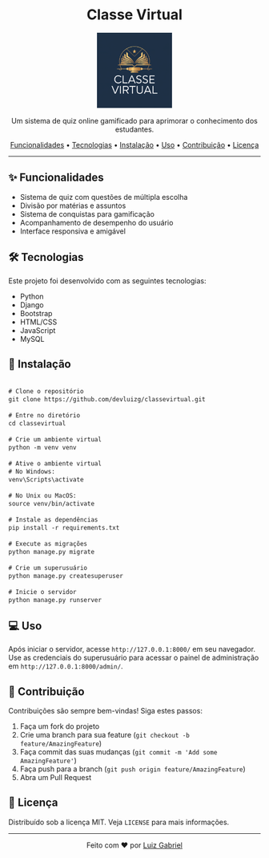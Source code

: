 <h1 align="center">Classe Virtual</h1>

<p align="center">
  <img src="data/logo1.png" alt="Logo Classe Virtual" width="150">
</p>

<p align="center">
  Um sistema de quiz online gamificado para aprimorar o conhecimento dos estudantes.
</p>

<p align="center">
  <a href="#funcionalidades">Funcionalidades</a> •
  <a href="#tecnologias">Tecnologias</a> •
  <a href="#instalação">Instalação</a> •
  <a href="#uso">Uso</a> •
  <a href="#contribuição">Contribuição</a> •
  <a href="#licença">Licença</a>
</p>

<hr>

<h2 id="funcionalidades">✨ Funcionalidades</h2>

<ul>
  <li>Sistema de quiz com questões de múltipla escolha</li>
  <li>Divisão por matérias e assuntos</li>
  <li>Sistema de conquistas para gamificação</li>
  <li>Acompanhamento de desempenho do usuário</li>
  <li>Interface responsiva e amigável</li>
</ul>

<h2 id="tecnologias">🛠 Tecnologias</h2>

<p>Este projeto foi desenvolvido com as seguintes tecnologias:</p>

<ul>
  <li>Python</li>
  <li>Django</li>
  <li>Bootstrap</li>
  <li>HTML/CSS</li>
  <li>JavaScript</li>
  <li>MySQL</li>
</ul>

<h2 id="instalação">🚀 Instalação</h2>

<pre><code>
# Clone o repositório
git clone https://github.com/devluizg/classevirtual.git

# Entre no diretório
cd classevirtual

# Crie um ambiente virtual
python -m venv venv

# Ative o ambiente virtual
# No Windows:
venv\Scripts\activate
  
# No Unix ou MacOS:
source venv/bin/activate

# Instale as dependências
pip install -r requirements.txt

# Execute as migrações
python manage.py migrate

# Crie um superusuário
python manage.py createsuperuser

# Inicie o servidor
python manage.py runserver
</code></pre>

<h2 id="uso">💻 Uso</h2>

<p>Após iniciar o servidor, acesse <code>http://127.0.0.1:8000/</code> em seu navegador. Use as credenciais do superusuário para acessar o painel de administração em <code>http://127.0.0.1:8000/admin/</code>.</p>

<h2 id="contribuição">🤝 Contribuição</h2>

<p>Contribuições são sempre bem-vindas! Siga estes passos:</p>

<ol>
  <li>Faça um fork do projeto</li>
  <li>Crie uma branch para sua feature (<code>git checkout -b feature/AmazingFeature</code>)</li>
  <li>Faça commit das suas mudanças (<code>git commit -m 'Add some AmazingFeature'</code>)</li>
  <li>Faça push para a branch (<code>git push origin feature/AmazingFeature</code>)</li>
  <li>Abra um Pull Request</li>
</ol>

<h2 id="licença">📝 Licença</h2>

<p>Distribuído sob a licença MIT. Veja <code>LICENSE</code> para mais informações.</p>

<hr>

<p align="center">
  Feito com ❤️ por <a href="https://github.com/devluizg">Luiz Gabriel</a>
</p>
